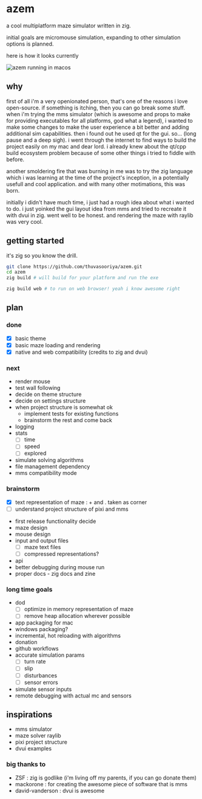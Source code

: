 # azem

a cool multiplatform maze simulator written in zig.

initial goals are micromouse simulation, expanding to other simulation options is planned.

here is how it looks currently

![azem running in macos](https://i.imgur.com/Si1ueth.png)

## why

first of all i'm a very openionated person, that's one of the reasons i love open-source. if something is itching, then you can go break some stuff. when i'm trying the mms simulator (which is awesome and props to make for providing executables for all platforms, god what a legend), i wanted to make some changes to make the user experience a bit better and adding additional sim capabilities. then i found out he used qt for the gui. so... (long pause and a deep sigh). i went through the internet to find ways to build the project easily on my mac and dear lord. i already knew about the qt/cpp build ecosystem problem because of some other things i tried to fiddle with before.

another smoldering fire that was burning in me was to try the zig language which i was learning at the time of the project's inception, in a potentially usefull and cool application. and with many other motimations, this was born.

initially i didn't have much time, i just had a rough idea about what i wanted to do. i just yoinked the gui layout idea from mms and tried to recreate it with dvui in zig. went well to be honest. and rendering the maze with raylib was very cool.

## getting started

it's zig so you know the drill.

```bash
git clone https://github.com/thuvasooriya/azem.git
cd azem
zig build # will build for your platform and run the exe

zig build web # to run on web browser! yeah i know awesome right
```

## plan

### done

- [x] basic theme
- [x] basic maze loading and rendering
- [x] native and web compatibility (credits to zig and dvui)

### next

- render mouse
- test wall following
- decide on theme structure
- decide on settings structure
- when project structure is somewhat ok
  - implement tests for existing functions
  - brainstorm the rest and come back
- logging
- stats
  - [ ] time
  - [ ] speed
  - [ ] explored
- simulate solving algorithms
- file management dependency
- mms compatibility mode

### brainstorm

- [x] text representation of maze : + and . taken as corner
- [ ] understand project structure of pixi and mms
- first release functionality decide
- maze design
- mouse design
- input and output files
  - [ ] maze text files
  - [ ] compressed representations?
- api
- better debugging during mouse run
- proper docs - zig docs and zine

### long time goals

- dod
  - [ ] optimize in memory representation of maze
  - [ ] remove heap allocation wherever possible
- app packaging for mac
- windows packaging?
- incremental, hot reloading with algorithms
- donation
- github workflows
- accurate simulation params
  - [ ] turn rate
  - [ ] slip
  - [ ] disturbances
  - [ ] sensor errors
- simulate sensor inputs
- remote debugging with actual mc and sensors

## inspirations

- mms simulator
- maze solver raylib
- pixi project structure
- dvui examples

### big thanks to

- ZSF : zig is godlike (i'm living off my parents, if you can go donate them)
- mackorone : for creating the awesome piece of software that is mms
- david-vanderson : dvui is awesome
